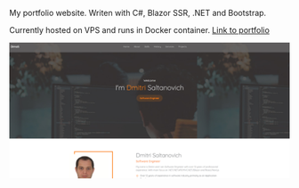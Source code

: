 My portfolio website. Writen with C#, Blazor SSR, .NET and Bootstrap.

Currently hosted on VPS and runs in Docker container.
[Link to portfolio](https://www.dimfolio.com)

![alt text](https://github.com/dimasalt/portfolio/blob/main/wwwroot/img/dimfolio.jpg "Main page")

